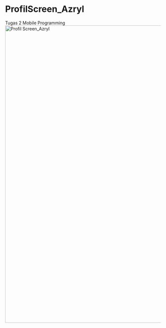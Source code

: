 # ProfilScreen_Azryl
Tugas 2 Mobile Programming
<img width="960" alt="Profil Screen_Azryl" src="https://user-images.githubusercontent.com/122255012/232921738-94ec5051-138d-47c6-9cda-1dd8f88644b3.png">
